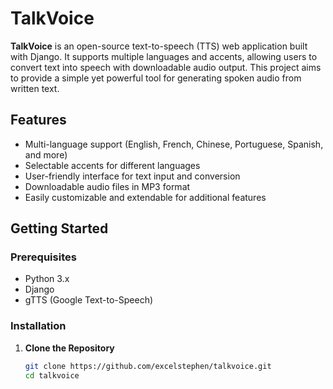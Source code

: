 # TalkVoice

**TalkVoice** is an open-source text-to-speech (TTS) web application built with Django. It supports multiple languages and accents, allowing users to convert text into speech with downloadable audio output. This project aims to provide a simple yet powerful tool for generating spoken audio from written text.

## Features
- Multi-language support (English, French, Chinese, Portuguese, Spanish, and more)
- Selectable accents for different languages
- User-friendly interface for text input and conversion
- Downloadable audio files in MP3 format
- Easily customizable and extendable for additional features


## Getting Started
### Prerequisites
- Python 3.x
- Django
- gTTS (Google Text-to-Speech)

### Installation
1. **Clone the Repository**
   ```bash
   git clone https://github.com/excelstephen/talkvoice.git
   cd talkvoice
